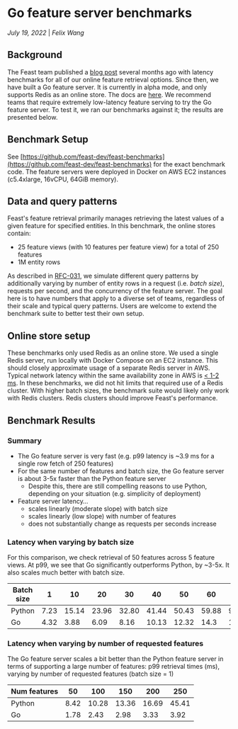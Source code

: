 # Go feature server benchmarks

*July 19, 2022* | *Felix Wang*

## Background

The Feast team published a [blog post](https://feastsite.wpenginepowered.com/blog/feast-benchmarks/) several months ago with latency benchmarks for all of our online feature retrieval options. Since then, we have built a Go feature server. It is currently in alpha mode, and only supports Redis as an online store. The docs are [here](https://docs.feastsite.wpenginepowered.com/reference/feature-servers/go-feature-server/). We recommend teams that require extremely low-latency feature serving to try the Go feature server. To test it, we ran our benchmarks against it; the results are presented below.

## Benchmark Setup

See [https://github.com/feast-dev/feast-benchmarks](https://github.com/feast-dev/feast-benchmarks) for the exact benchmark code. The feature servers were deployed in Docker on AWS EC2 instances (c5.4xlarge, 16vCPU, 64GiB memory).

## Data and query patterns

Feast's feature retrieval primarily manages retrieving the latest values of a given feature for specified entities. In this benchmark, the online stores contain:

* 25 feature views (with 10 features per feature view) for a total of 250 features
* 1M entity rows

As described in [RFC-031](https://docs.google.com/document/d/12UuvTQnTTCJ), we simulate different query patterns by additionally varying by number of entity rows in a request (i.e. *batch size*), requests per second, and the concurrency of the feature server. The goal here is to have numbers that apply to a diverse set of teams, regardless of their scale and typical query patterns. Users are welcome to extend the benchmark suite to better test their own setup.

## Online store setup

These benchmarks only used Redis as an online store. We used a single Redis server, run locally with Docker Compose on an EC2 instance. This should closely approximate usage of a separate Redis server in AWS. Typical network latency within the same availability zone in AWS is [< 1-2 ms](https://aws.amazon.com/blogs/architecture/improving-performance-and-reducing-cost-using-availability-zone-affinity/). In these benchmarks, we did not hit limits that required use of a Redis cluster. With higher batch sizes, the benchmark suite would likely only work with Redis clusters. Redis clusters should improve Feast's performance.

## Benchmark Results

### Summary

* The Go feature server is very fast (e.g. p99 latency is ~3.9 ms for a single row fetch of 250 features)
* For the same number of features and batch size, the Go feature server is about 3-5x faster than the Python feature server
  * Despite this, there are still compelling reasons to use Python, depending on your situation (e.g. simplicity of deployment)
* Feature server latency…
  * scales linearly (moderate slope) with batch size
  * scales linearly (low slope) with number of features
  * does not substantially change as requests per seconds increase

### Latency when varying by batch size

For this comparison, we check retrieval of 50 features across 5 feature views. At p99, we see that Go significantly outperforms Python, by ~3-5x. It also scales much better with batch size.

| Batch size | 1 | 10 | 20 | 30 | 40 | 50 | 60 | 70 | 80 | 90 | 100 |
|------------|---|----|----|----|----|----|----|----|----|----|----|
| Python | 7.23 | 15.14 | 23.96 | 32.80 | 41.44 | 50.43 | 59.88 | 94.57 | 103.28 | 111.93 | 124.87 |
| Go | 4.32 | 3.88 | 6.09 | 8.16 | 10.13 | 12.32 | 14.3 | 16.28 | 18.53 | 20.27 | 22.18 |

### Latency when varying by number of requested features

The Go feature server scales a bit better than the Python feature server in terms of supporting a large number of features:
p99 retrieval times (ms), varying by number of requested features (batch size = 1)

| Num features | 50 | 100 | 150 | 200 | 250 |
|-------------|----|----|-----|-----|-----|
| Python | 8.42 | 10.28 | 13.36 | 16.69 | 45.41 |
| Go | 1.78 | 2.43 | 2.98 | 3.33 | 3.92 |
